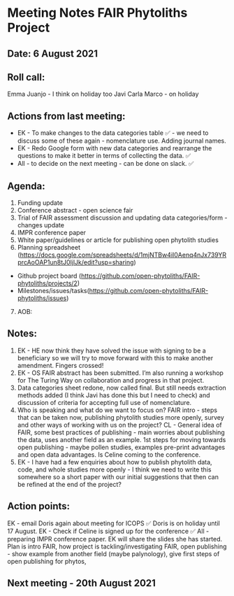 # Meeting Notes FAIR Phytoliths Project
## Date: 6 August 2021
## Roll call:
Emma
Juanjo - I think on holiday too
Javi
Carla
Marco - on holiday 

## Actions from last meeting:
* EK - To make changes to the data categories table ✅ - we need to discuss some of these again - nomenclature use. Adding journal names.
* EK - Redo Google form with new data categories and rearrange the questions to make it better in terms of collecting the data. ✅
* All - to decide on the next meeting - can be done on slack. ✅

## Agenda:
1. Funding update
2. Conference abstract - open science fair
3. Trial of FAIR assessment discussion and updating data categories/form - changes update
4. IMPR conference paper
5. White paper/guidelines or article for publishing open phytolith studies 
6. Planning spreadsheet (https://docs.google.com/spreadsheets/d/1mjNTBw4iI0Aenq4nJx739YRprcAoOAP1un8tJ0ljlJk/edit?usp=sharing) 
  * Github project board (https://github.com/open-phytoliths/FAIR-phytoliths/projects/2)
  * Milestones/issues/tasks(https://github.com/open-phytoliths/FAIR-phytoliths/issues)
7. AOB: 


## Notes:
1. EK - HE now think they have solved the issue with signing to be a beneficiary so we will try to move forward with this to make another amendment. Fingers crossed!
2. EK - OS FAIR abstract has been submitted. I’m also running a workshop for The Turing Way on collaboration and progress in that project.
3. Data categories sheet redone, now called final. But still needs extraction methods added (I think Javi has done this but I need to check) and discussion of criteria for accepting full use of nomenclature.
4. Who is speaking and what do we want to focus on? FAIR intro - steps that can be taken now, publishing phytolith studies more openly, survey and other ways of working with us on the project?
CL - General idea of FAIR, some best practices of publishing - main worries about publishing the data, uses another field as an example.
1st steps for moving towards open publishing - maybe pollen studies, examples pre-print advantages and open data advantages. 
Is Celine coming to the conference.
5. EK - I have had a few enquiries about how to publish phytolith data, code, and whole studies more openly - I think we need to write this somewhere so a short paper with our initial suggestions that then can be refined at the end of the project? 

## Action points:
EK - email Doris again about meeting for ICOPS ✅ Doris is on holiday until 17 August. 
EK - Check if Celine is signed up for the conference ✅
All - preparing IMPR conference paper. EK will share the slides she has started. Plan is intro FAIR, how project is tackling/investigating FAIR,  open publishing - show example from another field (maybe palynology), give first steps of open publishing for phytos, 

## Next meeting - 20th August 2021

